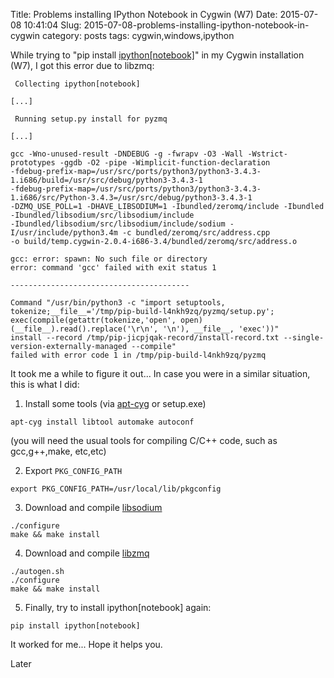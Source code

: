 Title: Problems installing IPython Notebook in Cygwin (W7)
Date: 2015-07-08 10:41:04
Slug: 2015-07-08-problems-installing-ipython-notebook-in-cygwin
category: posts
tags: cygwin,windows,ipython

While trying to "pip install [ipython[notebook]](http://ipython.org/)" in my Cygwin installation (W7), I got this error due to libzmq:

```
 Collecting ipython[notebook]

[...]

 Running setup.py install for pyzmq

[...]

gcc -Wno-unused-result -DNDEBUG -g -fwrapv -O3 -Wall -Wstrict-prototypes -ggdb -O2 -pipe -Wimplicit-function-declaration 
-fdebug-prefix-map=/usr/src/ports/python3/python3-3.4.3-1.i686/build=/usr/src/debug/python3-3.4.3-1 
-fdebug-prefix-map=/usr/src/ports/python3/python3-3.4.3-1.i686/src/Python-3.4.3=/usr/src/debug/python3-3.4.3-1 
-DZMQ_USE_POLL=1 -DHAVE_LIBSODIUM=1 -Ibundled/zeromq/include -Ibundled -Ibundled/libsodium/src/libsodium/include 
-Ibundled/libsodium/src/libsodium/include/sodium -I/usr/include/python3.4m -c bundled/zeromq/src/address.cpp 
-o build/temp.cygwin-2.0.4-i686-3.4/bundled/zeromq/src/address.o

gcc: error: spawn: No such file or directory
error: command 'gcc' failed with exit status 1

----------------------------------------

Command "/usr/bin/python3 -c "import setuptools, tokenize;__file__='/tmp/pip-build-l4nkh9zq/pyzmq/setup.py';
exec(compile(getattr(tokenize,'open', open)(__file__).read().replace('\r\n', '\n'), __file__, 'exec'))" 
install --record /tmp/pip-jicpjqak-record/install-record.txt --single-version-externally-managed --compile" 
failed with error code 1 in /tmp/pip-build-l4nkh9zq/pyzmq
```

It took me a while to figure it out... In case you were in a similar situation, this is what I did:

1) Install some tools (via [apt-cyg](https://github.com/transcode-open/apt-cyg) or setup.exe)
```
apt-cyg install libtool automake autoconf   
```
(you will need the usual tools for compiling C/C++ code, such as gcc,g++,make, etc,etc)

2) Export `PKG_CONFIG_PATH`
```
export PKG_CONFIG_PATH=/usr/local/lib/pkgconfig
```

3) Download and compile [libsodium](https://github.com/jedisct1/libsodium/releases)
```
./configure
make && make install
```

4) Download and compile [libzmq](https://github.com/zeromq/libzmq)
```
./autogen.sh
./configure
make && make install
```

5) Finally, try to install ipython[notebook] again:
```
pip install ipython[notebook]
```

It worked for me... Hope it helps you.

Later
